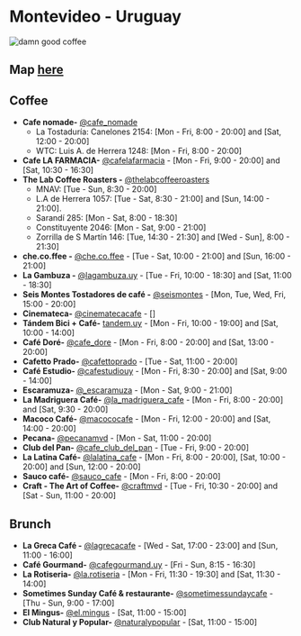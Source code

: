 # Montevideo - Uruguay

![damn good coffee](https://66.media.tumblr.com/e361356cbc595c7e585f0d234bc10542/tumblr_or24hdks5J1rz6w0do3_540.gif)

## Map [here](https://www.google.com/maps/@-34.8944103,-56.1735521,13z/data=!3m1!4b1!4m3!11m2!2svcTZt579OoB-DZCT04egXBT3lMHGLg!3e3)

## Coffee

- **Cafe nomade-** [@cafe_nomade](https://www.instagram.com/cafe_nomade/)
  - La Tostaduría: Canelones 2154: [Mon - Fri, 8:00 - 20:00] and [Sat, 12:00 - 20:00]
  - WTC: Luis A. de Herrera 1248: [Mon - Fri, 8:00 - 20:00]
- **Cafe LA FARMACIA-** [@cafelafarmacia](https://www.instagram.com/cafelafarmacia/) - [Mon - Fri, 9:00 - 20:00] and [Sat, 10:30 - 16:30]
- **The Lab Coffee Roasters -** [@thelabcoffeeroasters](https://www.instagram.com/thelabcoffeeroasters/)
  - MNAV: [Tue - Sun, 8:30 - 20:00]
  - L.A de Herrera 1057: [Tue - Sat, 8:30 - 21:00] and [Sun, 14:00 - 21:00].
  - Sarandí 285: [Mon - Sat, 8:00 - 18:30]
  - Constituyente 2046: [Mon - Sat, 9:00 - 21:00]
  - Zorrilla de S Martín 146: [Tue, 14:30 - 21:30] and [Wed - Sun], 8:00 - 21:30]
- **che.co.ffee -** [@che.co.ffee](https://www.instagram.com/che.co.ffee/) - [Tue - Sat, 10:00 - 21:00] and [Sun, 16:00 - 21:00]
- **La Gambuza -** [@lagambuza.uy](https://www.instagram.com/lagambuza.uy/) - [Tue - Fri, 10:00 - 18:30] and [Sat, 11:00 - 18:30]
- **Seis Montes Tostadores de café -** [@seismontes](https://www.instagram.com/seismontes/) - [Mon, Tue, Wed, Fri, 15:00 - 20:00]
- **Cinemateca-** [@cinematecacafe](https://www.instagram.com/cinematecacafe/) - []
- **Tándem Bici + Café-** [tandem.uy](https://www.instagram.com/tandem.uy/) - [Mon - Fri, 10:00 - 19:00] and [Sat, 10:00 - 14:00]
- **Café Doré-** [@cafe_dore](https://www.instagram.com/cafe_dore/) - [Mon - Fri, 8:00 - 20:00] and [Sat, 13:00 - 20:00]
- **Cafetto Prado-** [@cafettoprado](https://www.instagram.com/cafettoprado/) - [Tue - Sat, 11:00 - 20:00]
- **Café Estudio-** [@cafestudiouy](https://www.instagram.com/cafestudiouy/) - [Mon - Fri, 8:30 - 20:00] and [Sat, 9:00 - 14:00]
- **Escaramuza-** [@\_escaramuza](https://www.instagram.com/_escaramuza/) - [Mon - Sat, 9:00 - 21:00]
- **La Madriguera Café-** [@la_madriguera_cafe](https://www.instagram.com/la_madriguera_cafe/) - [Mon - Fri, 8:00 - 20:00] and [Sat, 9:30 - 20:00]
- **Macoco Café-** [@macococafe](https://www.instagram.com/macococafe/) - [Mon - Fri, 12:00 - 20:00] and [Sat, 14:00 - 20:00]
- **Pecana-** [@pecanamvd](https://www.instagram.com/pecanamvd/) - [Mon - Sat, 11:00 - 20:00]
- **Club del Pan-** [@cafe_club_del_pan](https://www.instagram.com/cafe_club_del_pan/) - [Tue - Fri, 9:00 - 20:00]
- **La Latina Café-** [@lalatina_cafe](https://www.instagram.com/lalatina_cafe/) - [Mon - Fri, 8:00 - 20:00], [Sat, 10:00 - 20:00] and [Sun, 12:00 - 20:00]
- **Sauco café-** [@sauco_cafe](https://www.instagram.com/sauco_cafe/) - [Mon - Fri, 8:00 - 20:00]
- **Craft - The Art of Coffee-** [@craftmvd](https://www.instagram.com/craftmvd/) - [Tue - Fri, 10:30 - 20:00] and [Sat - Sun, 11:00 - 20:00]

## Brunch

- **La Greca Café -** [@lagrecacafe](https://www.instagram.com/lagrecacafe/) - [Wed - Sat, 17:00 - 23:00] and [Sun, 11:00 - 16:00]
- **Café Gourmand-** [@cafegourmand.uy](https://www.instagram.com/cafegourmand.uy/) - [Fri - Sun, 8:15 - 16:30]
- **La Rotiseria-** [@la.rotiseria](https://www.instagram.com/la.rotiseria/) - [Mon - Fri, 11:30 - 19:30] and [Sat, 11:30 - 14:00]
- **Sometimes Sunday Café & restaurante-** [@sometimessundaycafe](https://www.instagram.com/sometimessundaycafe/) - [Thu - Sun, 9:00 - 17:00]
- **El Mingus-** [@el.mingus](https://www.instagram.com/el.mingus/) - [Sat, 11:00 - 15:00]
- **Club Natural y Popular-** [@naturalypopular](https://www.instagram.com/naturalypopular/) - [Sat, 11:00 - 15:00]
